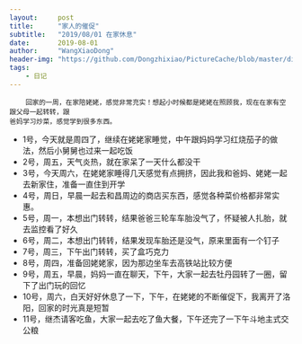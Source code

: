 ```yaml
---
layout:     post
title:      "家人的催促"
subtitle:   "2019/08/01 在家休息"
date:       2019-08-01
author:     "WangXiaoDong"
header-img: "https://github.com/Dongzhixiao/PictureCache/blob/master/diaryPic/20190801.jpg?raw=true"
tags:
    - 日记
---
```



```
    回家的一周，在家陪姥姥，感觉非常充实！想起小时候都是姥姥在照顾我，现在在家有空跟父母一起转转，跟
爸妈学习炒菜，感觉学到很多东西。
```

- 1号，今天就是周四了，继续在姥姥家睡觉，中午跟妈妈学习红烧茄子的做法，然后小舅舅也过来一起吃饭
- 2号，周五，天气炎热，就在家呆了一天什么都没干
- 3号，今天周六，在姥姥家睡得几天感觉有点拥挤，因此我和爸妈、姥姥一起去新家住，准备一直住到开学
- 4号，周日，早晨一起去和昌周边的商店买东西，感觉各种菜价格都非常实惠。
- 5号，周一，本想出门转转，结果爸爸三轮车车胎没气了，怀疑被人扎胎，就去监控看了好久
- 6号，周二，本想出门转转，结果发现车胎还是没气，原来里面有一个钉子
- 7号，周三，下午出门转转，买了盒巧克力
- 8号，周四，准备回姥姥家，因为那边坐车去高铁站比较方便
- 9号，周五，早晨，妈妈一直在聊天，下午，大家一起去牡丹园转了一圈，留下了出门玩的回忆
- 10号，周六，白天好好休息了一下，下午，在姥姥的不断催促下，我离开了洛阳，回家的时光真是短暂
- 11号，继杰请客吃鱼，大家一起去吃了鱼大餐，下午还完了一下午斗地主式交公粮